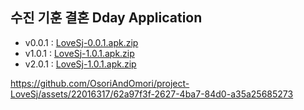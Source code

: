 ## 수진 기훈 결혼 Dday Application
- v0.0.1 : [LoveSj-0.0.1.apk.zip](https://github.com/OsoriAndOmori/LoveSj/files/3480514/default.zip)
- v1.0.1 : [LoveSj-1.0.1.apk.zip](https://github.com/OsoriAndOmori/LoveSj/files/3532454/LoveSj-1.0.1.apk.zip)
- v2.0.1 : [LoveSj-1.0.1.apk.zip](https://github.com/OsoriAndOmori/project-LoveSj/files/14532232/lovesj.apk.zip)

https://github.com/OsoriAndOmori/project-LoveSj/assets/22016317/62a97f3f-2627-4ba7-84d0-a35a25685273
